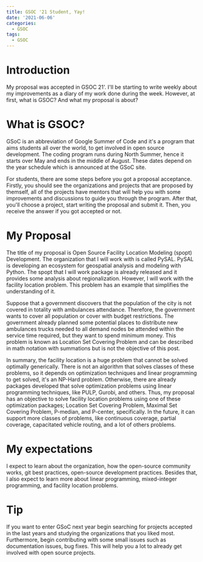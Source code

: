 ```yaml
---
title: GSOC '21 Student, Yay!
date: '2021-06-06'
categories: 
  - GSOC
tags:
  - GSOC
---
```


# Introduction

My proposal was accepted in GSOC 21'. I'll be starting to write weekly about my improvements as a diary of my work done during the week. However, at first, what is GSOC? And what my proposal is about?

# What is GSOC?

GSoC is an abbreviation of Google Summer of Code and it's a program that aims students all over the world, to get involved in open source development. The coding program runs during North Summer, hence it starts over May and ends in the middle of August. These dates depend on the year schedule which is announced at the GSoC site. 

For students, there are some steps before you got a proposal acceptance. Firstly, you should see the organizations and projects that are proposed by themself, all of the projects have mentors that will help you with some improvements and discussions to guide you through the program. After that, you'll choose a project, start writing the proposal and submit it. Then, you receive the answer if you got accepted or not.

# My Proposal

The title of my proposal is Open Source Facility Location Modeling (spopt) Development. The organization that I will work with is called PySAL. PySAL is developing an ecosystem for geospatial analysis and modeling with Python. The spopt that I will work package is already released and it provides some analysis about regionalization. However, I will work with the facility location problem. This problem has an example that simplifies the understanding of it.

Suppose that a government discovers that the population of the city is not covered in totality with ambulances attendance. Therefore, the government wants to cover all population or cover with budget restrictions. The government already planned some potential places to distribute new ambulances trucks needed to all demand nodes be attended within the service time required, but they want to spend minimum money. This problem is known as Location Set Covering Problem and can be described in math notation with summations but is not the objective of this post. 

In summary, the facility location is a huge problem that cannot be solved optimally generically. There is not an algorithm that solves classes of these problems, so it depends on optimization techniques and linear programming to get solved, it's an NP-Hard problem. Otherwise, there are already packages developed that solve optimization problems using linear programming techniques, like PULP, Gurobi, and others. Thus, my proposal has an objective to solve facility location problems using one of these optimization packages; Location Set Covering Problem, Maximal Set Covering Problem, P-median, and P-center, specifically. In the future, it can support more classes of problems, like continuous coverage, partial coverage, capacitated vehicle routing, and a lot of others problems. 

# My expectations

I expect to learn about the organization, how the open-source community works, git best practices, open-source development practices. Besides that, I also expect to learn more about linear programming, mixed-integer programming, and facility location problems.

# Tip

If you want to enter GSoC next year begin searching for projects accepted in the last years and studying the organizations that you liked most. Furthermore, begin contributing with some small issues such as documentation issues, bug fixes. This will help you a lot to already get involved with open source projects.